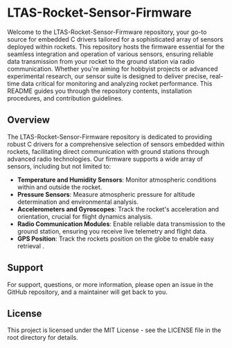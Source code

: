 # LTAS-Rocket-Sensor-Firmware

Welcome to the LTAS-Rocket-Sensor-Firmware repository, your go-to source for embedded C drivers tailored for a sophisticated array of sensors deployed within rockets. This repository hosts the firmware essential for the seamless integration and operation of various sensors, ensuring reliable data transmission from your rocket to the ground station via radio communication. Whether you're aiming for hobbyist projects or advanced experimental research, our sensor suite is designed to deliver precise, real-time data critical for monitoring and analyzing rocket performance. This README guides you through the repository contents, installation procedures, and contribution guidelines.

## Overview

The LTAS-Rocket-Sensor-Firmware repository is dedicated to providing robust C drivers for a comprehensive selection of sensors embedded within rockets, facilitating direct communication with ground stations through advanced radio technologies. Our firmware supports a wide array of sensors, including but not limited to:

- **Temperature and Humidity Sensors**: Monitor atmospheric conditions within and outside the rocket.
- **Pressure Sensors**: Measure atmospheric pressure for altitude determination and environmental analysis.
- **Accelerometers and Gyroscopes**: Track the rocket's acceleration and orientation, crucial for flight dynamics analysis.
- **Radio Communication Modules**: Enable reliable data transmission to the ground station, ensuring you receive live telemetry and flight data.
- **GPS Position**: Track the rockets position on the globe to enable easy retrieval .

## Support

For support, questions, or more information, please open an issue in the GitHub repository, and a maintainer will get back to you.

## License

This project is licensed under the MIT License - see the LICENSE file in the root directory for details.




